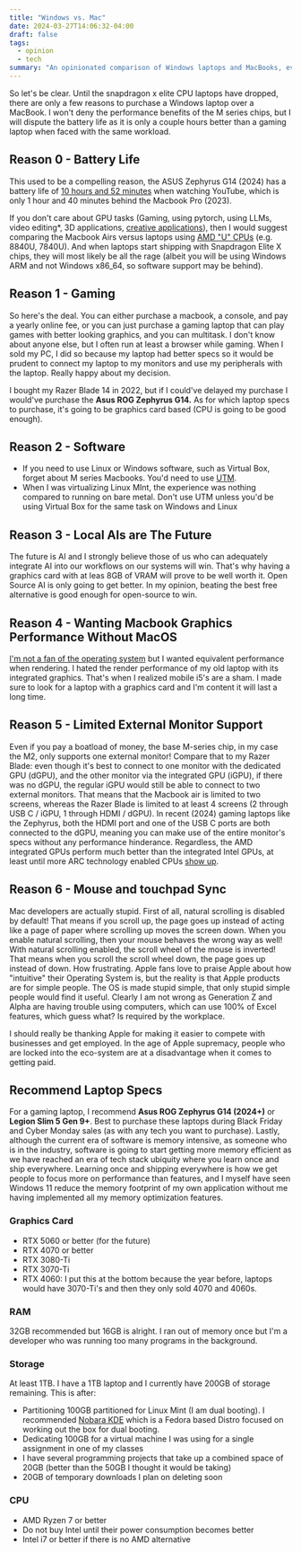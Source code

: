 ```yaml
---
title: "Windows vs. Mac"
date: 2024-03-27T14:06:32-04:00
draft: false
tags:
  - opinion
  - tech
summary: "An opinionated comparison of Windows laptops and MacBooks, evaluating them based on performance, battery life, gaming, software, local AI, external monitor support, and user experience. The post argues for Windows laptops in specific scenarios and critiques macOS."
---
```


So let's be clear. Until the snapdragon x elite CPU laptops have dropped, there are only a few reasons to purchase a Windows laptop over a MacBook. I won't deny the performance benefits of the M series chips, but I will dispute the battery life as it is only a couple hours better than a gaming laptop when faced with the same workload.

## Reason 0 - Battery Life

This used to be a compelling reason, the ASUS Zephyrus G14 (2024) has a battery life of [10 hours and 52 minutes]((https://youtu.be/-i7ocqfFrOk?si=wKmEd8LSttdJW-gc&t=420)) when watching YouTube, which is only 1 hour and 40 minutes behind the Macbook Pro (2023).

If you don't care about GPU tasks (Gaming, using pytorch, using LLMs, video editing\*, 3D applications, [creative applications](https://www.nvidia.com/en-us/accelerated-applications/?filter=eyJ3b3JrbG9hZHMiOlsiQ29udGVudCBDcmVhdGlvbiAvIFJlbmRlcmluZyJdfQ==)), then I would suggest comparing the Macbook Airs versus laptops using [AMD "U" CPUs](https://www.amd.com/en/products/processors/laptop/ryzen.html#portfolio) (e.g. 8840U, 7840U). And when laptops start shipping with Snapdragon Elite X chips, they will most likely be all the rage (albeit you will be using Windows ARM and not Windows x86_64, so software support may be behind).

## Reason 1 - Gaming

So here's the deal. You can either purchase a macbook, a console, and pay a yearly online fee, or you can just purchase a gaming laptop that can play games with better looking graphics, and you can multitask. I don't know about anyone else, but I often run at least a browser while gaming. When I sold my PC, I did so because my laptop had better specs so it would be prudent to connect my laptop to my monitors and use my peripherals with the laptop. Really happy about my decision.

I bought my Razer Blade 14 in 2022, but if I could've delayed my purchase I would've purchase the **Asus ROG Zephyrus G14.** As for which laptop specs to purchase, it's going to be graphics card based (CPU is going to be good enough).

## Reason 2 - Software

- If you need to use Linux or Windows software, such as Virtual Box, forget about M series Macbooks. You'd need to use [UTM](https://mac.getutm.app/).
- When I was virtualizing Linux MInt, the experience was nothing compared to running on bare metal. Don't use UTM unless you'd be using Virtual Box for the same task on Windows and Linux

## Reason 3 - Local AIs are The Future

The future is AI and I strongly believe those of us who can adequately integrate AI into our workflows on our systems will win. That's why having a graphics card with at leas 8GB of VRAM will prove to be well worth it. Open Source AI is only going to get better. In my opinion, beating the best free alternative is good enough for open-source to win.

## Reason 4 - Wanting Macbook Graphics Performance Without MacOS

[I'm not a fan of the operating system](/posts/macos-sucks) but I wanted equivalent performance when rendering. I hated the render performance of my old laptop with its integrated graphics. That's when I realized mobile i5's are a sham. I made sure to look for a laptop with a graphics card and I'm content it will last a long time.

## Reason 5 - Limited External Monitor Support

Even if you pay a boatload of money, the base M-series chip, in my case the M2, only supports one external monitor! Compare that to my Razer Blade: even though it's best to connect to one monitor with the dedicated GPU (dGPU), and the other monitor via the integrated GPU (iGPU), if there was no dGPU, the regular iGPU would still be able to connect to two external monitors. That means that the Macbook air is limited to two screens, whereas the Razer Blade is limited to at least 4 screens (2 through USB C / iGPU, 1 through HDMI / dGPU). In recent (2024) gaming laptops like the Zephyrus, both the HDMI port and one of the USB C ports are both connected to the dGPU, meaning you can make use of the entire monitor's specs without any performance hinderance. Regardless, the AMD integrated GPUs perform much better than the integrated Intel GPUs, at least until more ARC technology enabled CPUs [show up](https://www.acer.com/us-en/laptops/swift/swift-go-16#filterHeader).

## Reason 6 - Mouse and touchpad Sync

Mac developers are actually stupid. First of all, natural scrolling is disabled by default! That means if you scroll up, the page goes up instead of acting like a page of paper where scrolling up moves the screen down. When you enable natural scrolling, then your mouse behaves the wrong way as well! With natural scrolling enabled, the scroll wheel of the mouse is inverted! That means when you scroll the scroll wheel down, the page goes up instead of down. How frustrating. Apple fans love to praise Apple about how "intuitive" their Operating System is, but the reality is that Apple products are for simple people. The OS is made stupid simple, that only stupid simple people would find it useful. Clearly I am not wrong as Generation Z and Alpha are having trouble using computers, which can use 100% of Excel features, which guess what? Is required by the workplace.

I should really be thanking Apple for making it easier to compete with businesses and get employed. In the age of Apple supremacy, people who are locked into the eco-system are at a disadvantage when it comes to getting paid.

## Recommend Laptop Specs

For a gaming laptop, I recommend  **Asus ROG Zephyrus G14 (2024+)** or **Legion Slim 5 Gen 9+**. Best to purchase these laptops during Black Friday and Cyber Monday sales (as with any tech you want to purchase). Lastly, although the current era of software is memory intensive, as someone who is in the industry, software is going to start getting more memory efficient as we have reached an era of tech stack ubiquity where you learn once and ship everywhere. Learning once and shipping everywhere is how we get people to focus more on performance than features, and I myself have seen Windows 11 reduce the memory footprint of my own application without me having implemented all my memory optimization features.

### Graphics Card

- RTX 5060 or better (for the future)
- RTX 4070 or better
- RTX 3080-Ti
- RTX 3070-Ti
- RTX 4060: I put this at the bottom because the year before, laptops would have 3070-Ti's and then they only sold 4070 and 4060s.

### RAM

32GB recommended but 16GB is alright. I ran out of memory once but I'm a developer who was running too many programs in the background.

### Storage

At least 1TB. I have a 1TB laptop and I currently have 200GB of storage remaining. This is after:

- Partitioning 100GB partitioned for Linux Mint (I am dual booting). I recommended [Nobara KDE](https://blog.elijahlopez.ca/posts/linux-tips/#which-distro-should-i-use) which is a Fedora based Distro focused on working out the box for dual booting.
- Dedicating 100GB for a virtual machine I was using for a single assignment in one of my classes
- I have several programming projects that take up a combined space of 20GB (better than the 50GB I thought it would be taking)
- 20GB of temporary downloads I plan on deleting soon

### CPU

- AMD Ryzen 7 or better
- Do not buy Intel until their power consumption becomes better
- Intel i7 or better if there is no AMD alternative
